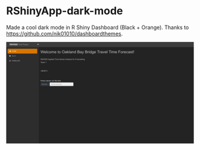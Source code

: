 # RShinyApp-dark-mode

Made a cool dark mode in R Shiny Dashboard (Black + Orange). Thanks to https://github.com/nik01010/dashboardthemes.

![network](./dark_mode.png)
